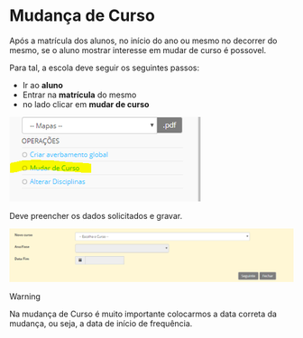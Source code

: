 ﻿# Mudança de Curso

Após a matrícula dos alunos, no início do ano ou mesmo no decorrer do mesmo, se o aluno mostrar interesse em mudar de curso é possovel. 

Para tal, a escola deve seguir os seguintes passos: 

- Ir ao **aluno**
- Entrar na **matrícula** do mesmo
- no lado clicar em **mudar de curso**

![Mudardecurso](../../images/Place21/Alunos/mudardecurso.PNG)

Deve preencher os dados solicitados e gravar.

![Mudardecursof](../../images/Place21/Alunos/mudardecursof.PNG)

> [!WARNING]  
> Na mudança de Curso é muito importante colocarmos a data correta da mudança, ou seja, a data de início de frequência. 


